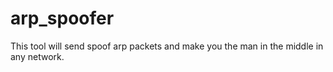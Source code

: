 # arp_spoofer
 This tool will send spoof arp packets and make you the man in the middle in any network.
